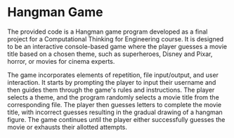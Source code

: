 # Hangman Game

The provided code is a Hangman game program developed as a final project for a Computational Thinking for Engineering course. It is designed to be an interactive console-based game where the player guesses a movie title based on a chosen theme, such as superheroes, Disney and Pixar, horror, or movies for cinema experts. 

The game incorporates elements of repetition, file input/output, and user interaction. It starts by prompting the player to input their username and then guides them through the game's rules and instructions. The player selects a theme, and the program randomly selects a movie title from the corresponding file. The player then guesses letters to complete the movie title, with incorrect guesses resulting in the gradual drawing of a hangman figure. The game continues until the player either successfully guesses the movie or exhausts their allotted attempts.
